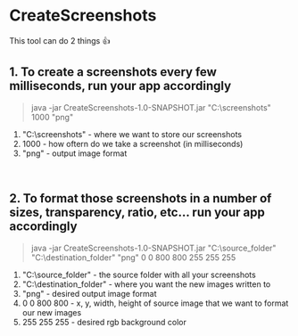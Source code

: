 # CreateScreenshots
This tool can do 2 things :+1:


## 1. To create a screenshots every few milliseconds, run your app accordingly

> java -jar CreateScreenshots-1.0-SNAPSHOT.jar "C:\screenshots" 1000 "png"

1. "C:\screenshots" - where we want to store our screenshots
2. 1000 - how oftern do we take a screenshot (in milliseconds)
3. "png" - output image format
<br>


## 2. To format those screenshots in a number of sizes, transparency, ratio, etc... run your app accordingly

> java -jar CreateScreenshots-1.0-SNAPSHOT.jar "C:\source_folder" "C:\destination_folder" "png" 0 0 800 800 255 255 255

1. "C:\source_folder" - the source folder with all your screenshots
2. "C:\destination_folder" - where you want the new images written to
3. "png" - desired output image format
4. 0 0 800 800 - x, y, width, height of source image that we want to format our new images
5. 255 255 255 - desired rgb background color
<br>
